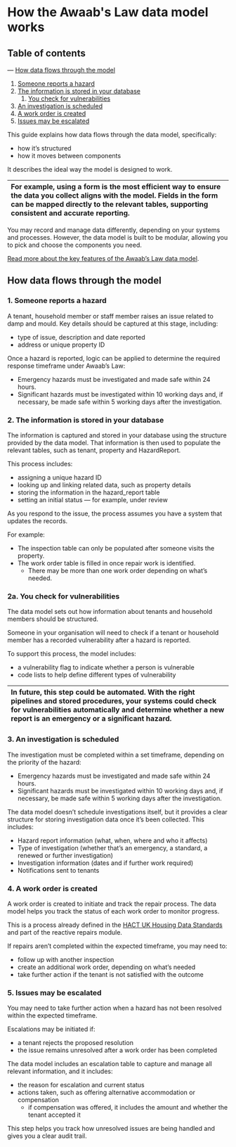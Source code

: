# How the Awaab's Law data model works

## Table of contents

— [How data flows through the model](#how-data-flows-through-the-model)
1. [Someone reports a hazard](#1-someone-reports-a-hazard)  
2. [The information is stored in your database](#2-the-information-is-stored-in-your-database)  
   1. [You check for vulnerabilities](#2a-you-check-for-vulnerabilities)  
3. [An investigation is scheduled](#3-an-investigation-is-scheduled)  
4. [A work order is created](#4-a-work-order-is-created)  
5. [Issues may be escalated](#5-issues-may-be-escalated)

This guide explains how data flows through the data model, specifically:

* how it’s structured  
* how it moves between components

It describes the ideal way the model is designed to work.

| For example, using a form is the most efficient way to ensure the data you collect aligns with the model. Fields in the form can be mapped directly to the relevant tables, supporting consistent and accurate reporting. |
| :---- |

You may record and manage data differently, depending on your systems and processes. However, the data model is built to be modular, allowing you to pick and choose the components you need.

[Read more about the key features of the Awaab’s Law data model]().

## How data flows through the model

### 1\. Someone reports a hazard

A tenant, household member or staff member raises an issue related to damp and mould. Key details should be captured at this stage, including:

* type of issue, description and date reported  
* address or unique property ID

Once a hazard is reported, logic can be applied to determine the required response timeframe under Awaab’s Law:

* Emergency hazards must be investigated and made safe within 24 hours.  
* Significant hazards must be investigated within 10 working days and, if necessary, be made safe within 5 working days after the investigation.

### 2\. The information is stored in your database

The information is captured and stored in your database using the structure provided by the data model. That information is then used to populate the relevant tables, such as tenant, property and HazardReport.

This process includes:

* assigning a unique hazard ID  
* looking up and linking related data, such as property details  
* storing the information in the hazard\_report table  
* setting an initial status — for example, under review

As you respond to the issue, the process assumes you have a system that updates the records.

For example:

* The inspection table can only be populated after someone visits the property.  
* The work order table is filled in once repair work is identified.  
  * There may be more than one work order depending on what’s needed.

### 2a. You check for vulnerabilities

The data model sets out how information about tenants and household members should be structured.

Someone in your organisation will need to check if a tenant or household member has a recorded vulnerability after a hazard is reported.

To support this process, the model includes:

* a vulnerability flag to indicate whether a person is vulnerable  
* code lists to help define different types of vulnerability

| In future, this step could be automated. With the right pipelines and stored procedures, your systems could check for vulnerabilities automatically and determine whether a new report is an emergency or a significant hazard. |
| :---- |

### 3\. An investigation is scheduled

The investigation must be completed within a set timeframe, depending on the priority of the hazard:

* Emergency hazards must be investigated and made safe within 24 hours.  
* Significant hazards must be investigated within 10 working days and, if necessary, be made safe within 5 working days after the investigation.

The data model doesn’t schedule investigations itself, but it provides a clear structure for storing investigation data once it’s been collected. This includes:

* Hazard report information (what, when, where and who it affects)  
* Type of investigation (whether that’s an emergency, a standard, a renewed or further investigation)  
* Investigation information (dates and if further work required)  
* Notifications sent to tenants

### 4\. A work order is created

A work order is created to initiate and track the repair process. The data model helps you track the status of each work order to monitor progress.

This is a process already defined in the [HACT UK Housing Data Standards](https://hact.org.uk/tools-and-services/uk-housing-data-standards/) and part of the reactive repairs module. 

If repairs aren’t completed within the expected timeframe, you may need to:

* follow up with another inspection  
* create an additional work order, depending on what’s needed  
* take further action if the tenant is not satisfied with the outcome

### 5\. Issues may be escalated

You may need to take further action when a hazard has not been resolved within the expected timeframe.

Escalations may be initiated if:

* a tenant rejects the proposed resolution  
* the issue remains unresolved after a work order has been completed

The data model includes an escalation table to capture and manage all relevant information, and it includes:

* the reason for escalation and current status  
* actions taken, such as offering alternative accommodation or compensation  
  * if compensation was offered, it includes the amount and whether the tenant accepted it

This step helps you track how unresolved issues are being handled and gives you a clear audit trail.

